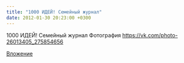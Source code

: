 ```yaml
---
title: "1000 ИДЕЙ! Семейный журнал"
date: 2012-01-30 20:23:00 +0300
---
```


1000 ИДЕЙ! Семейный журнал
Фотография
https://vk.com/photo-26013405_275854656

[Вложение](https://vk.com/photo-26013405_275854656)
